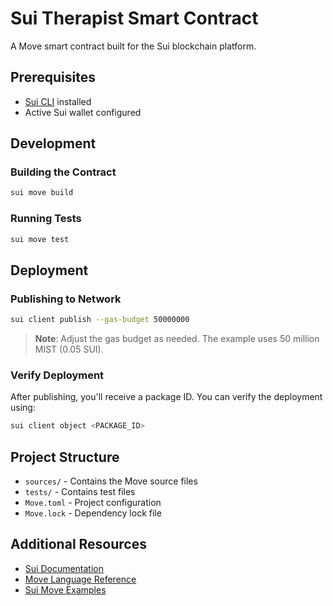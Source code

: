 # Sui Therapist Smart Contract

A Move smart contract built for the Sui blockchain platform.

## Prerequisites

- [Sui CLI](https://docs.sui.io/guides/developer/getting-started/sui-install) installed
- Active Sui wallet configured

## Development

### Building the Contract

```bash
sui move build
```

### Running Tests

```bash
sui move test
```

## Deployment

### Publishing to Network

```bash
sui client publish --gas-budget 50000000
```

> **Note**: Adjust the gas budget as needed. The example uses 50 million MIST (0.05 SUI).

### Verify Deployment

After publishing, you'll receive a package ID. You can verify the deployment using:

```bash
sui client object <PACKAGE_ID>
```

## Project Structure

- `sources/` - Contains the Move source files
- `tests/` - Contains test files
- `Move.toml` - Project configuration
- `Move.lock` - Dependency lock file

## Additional Resources

- [Sui Documentation](https://docs.sui.io/)
- [Move Language Reference](https://move-language.github.io/move/)
- [Sui Move Examples](https://github.com/MystenLabs/sui/tree/main/sui_programmability/examples)